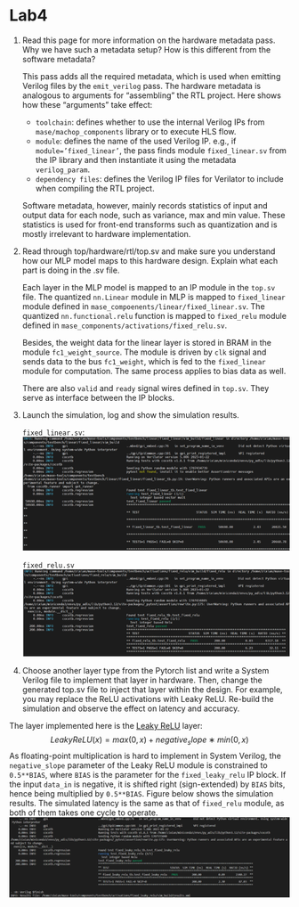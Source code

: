 # Lab4

1.	Read this page for more information on the hardware metadata pass. Why we have such a metadata setup? How is this different from the software metadata? 

    This pass adds all the required metadata, which is used when emitting Verilog files by the `emit_verilog` pass. The hardware metadata is analogous to arguments for “assembling” the RTL project. Here shows how these “arguments” take effect:
    * `toolchain`: defines whether to use the internal Verilog IPs from `mase/machop_components` library or to execute HLS flow.
    * `module`: defines the name of the used Verilog IP. e.g., if `module=’fixed_linear’`, the pass finds module `fixed_linear.sv` from the IP library and then instantiate it using the metadata `verilog_param`.
    * `dependency files`: defines the Verilog IP files for Verilator to include when compiling the RTL project.

    Software metadata, however, mainly records statistics of input and output data for each node, such as variance, max and min value. These statistics is used for front-end transforms such as quantization and is mostly irrelevant to hardware implementation.

2.	Read through top/hardware/rtl/top.sv and make sure you understand how our MLP model maps to this hardware design. Explain what each part is doing in the .sv file. 

    Each layer in the MLP model is mapped to an IP module in the `top.sv` file.
    The quantized `nn.Linear` module in MLP is mapped to `fixed_linear` module defined in `mase_compoenents/linear/fixed_linear.sv`. 
    The quantized `nn.functional.relu` function is mapped to `fixed_relu` module defined in `mase_components/activations/fixed_relu.sv`.

    Besides, the weight data for the linear layer is stored in BRAM in the module 	`fc1_weight_source`. The module is driven by `clk` signal and sends data to the bus `fc1_weight`, which is fed to the `fixed_linear` module for computation. The same process applies to bias data as well.

    There are also `valid` and `ready` signal wires defined in `top.sv`. They serve as interface between the IP blocks.


3.	Launch the simulation, log and show the simulation results.

    `fixed_linear.sv`: 
    ![](./figs/L4Q3_fixed_linear.png)

    `fixed_relu.sv`
    ![](./figs/L4Q3_fixed_relu.png)

4.	Choose another layer type from the Pytorch list and write a System Verilog file to implement that layer in hardware. Then, change the generated top.sv file to inject that layer within the design. For example, you may replace the ReLU activations with Leaky ReLU. Re-build the simulation and observe the effect on latency and accuracy.

The layer implemented here is the [Leaky ReLU](https://pytorch.org/docs/stable/generated/torch.nn.RReLU.html#torch.nn.RReLU) layer:
    $$ LeakyReLU(x)=max(0,x)+negative_slope∗min(0,x) $$
As floating-point multiplication is hard to implement in System Verilog, the `negative_slope` parameter of the Leaky ReLU module is constrained to `0.5**BIAS`, where `BIAS` is the parameter for the `fixed_leaky_relu` IP block. If the input `data_in` is negative, it is shifted right (sign-extended) by `BIAS` bits, hence being multiplied by `0.5**BIAS`. Figure below shows the simulation results. The simulated latency is the same as that of `fixed_relu` module, as both of them takes one cycle to operate.
![](./figs/L4Q4_fixed_leaky_relu.png)
